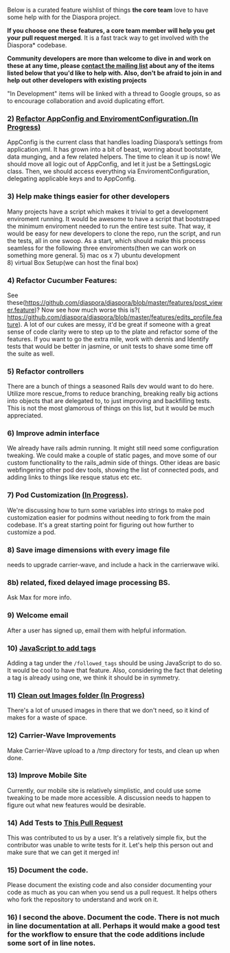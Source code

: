 Below is a curated feature wishlist of things **the core team** love to have some help with for the Diaspora project. 

**If you choose one these features, a core team member will help you get your pull request merged**.  It is a fast track way to get involved with the Diaspora* codebase.

**Community developers are more than welcome to dive in and work on these at any time, please [contact the mailing list](https://groups.google.com/forum/?fromgroups#!forum/diaspora-dev) about any of the items listed below that you'd like to help with. Also, don't be afraid to join in and help out other developers with existing projects**

"In Development" items will be linked with a thread to Google groups, so as to encourage collaboration and avoid duplicating effort.

### 2) [Refactor AppConfig and EnviromentConfiguration.(In Progress)](https://groups.google.com/forum/?fromgroups#!topic/diaspora-dev/XcWTJn-IsUY)
AppConfig is the current class that handles loading Diaspora’s settings from application.yml.  It has grown into a bit of beast, worring about bootstate, data munging, and a few related helpers.  The time to clean it up is now!  We should move all logic out of AppConfig, and let it just be a SettingsLogic class.  Then, we should access everything via EnviromentConfiguration, delegating applicable keys and to AppConfig.

### 3) Help make things easier for other developers
Many projects have a script which makes it trivial to get a development enviroment running.  It would be awesome to have a script that bootstraped the minimum enviroment needed to run the entire test suite. That way, it would be easy for new developers to clone the repo, run the script, and run the tests, all in one swoop.  As a start, which should make this process seamless for the following three enviroments(then we can work on something more general.
   5) mac os x
   7) ubuntu development	
   8) virtual Box Setup(we can host the final box)


### 4) Refactor Cucumber Features:  
See these(https://github.com/diaspora/diaspora/blob/master/features/post_viewer.feature)?  Now see how much worse this is?( https://github.com/diaspora/diaspora/blob/master/features/edits_profile.feature). A lot of our cukes are messy, it'd be great if someone with a great sense of code clarity were to step up to the plate and refactor some of the features. If you want to go the extra mile, work with dennis and Identify tests that would be better in jasmine, or unit tests to shave some time off the suite as well.

### 5) Refactor controllers
There are a bunch of things a seasoned Rails dev would want to do here.  Utilize more rescue_froms to reduce branching, breaking really big actions into objects that are delegated to, to just improving and backfilling tests.  This is not the most glamorous of things on this list, but it would be much appreciated.

### 6) Improve admin interface  
We already have rails admin running. It might still need some configuration tweaking. We could make a couple of static pages, and move some of our custom functionality to the rails_admin side of things. Other ideas are basic webfingering other pod dev tools, showing the list of connected pods, and adding links to things like resque status etc etc.

### 7) Pod Customization [(In Progress)](https://groups.google.com/forum/?fromgroups#!topic/diaspora-dev/i4_wvLQaZJ8). 
We're discussing how to turn some variables into strings to make pod customization easier for podmins without needing to fork from the main codebase. It's a great starting point for figuring out how further to customize a pod.

### 8) Save image dimensions with every image file 
needs to upgrade carrier-wave, and include a hack in the carrierwave wiki.

### 8b) related, fixed delayed image processing BS.  
Ask Max for more info.

### 9) Welcome email 
After a user has signed up, email them with helpful information.

### 10) [JavaScript to add tags](https://groups.google.com/forum/?fromgroups#!searchin/diaspora-dev/ktkaushik/diaspora-dev/hGBWPxwAEQQ/HjpwIK-KYlwJ)
Adding a tag under the ``/followed_tags`` should be using JavaScript to do so. It would be cool to have that feature. Also, considering the fact that deleting a tag is already using one, we think it should be in symmetry. 

### 11) [Clean out Images folder (In Progress)](https://groups.google.com/forum/?fromgroups#!topic/diaspora-dev/GkZTsDyTZCw) 
There's a lot of unused images in there that we don't need, so it kind of makes for a waste of space.

### 12) Carrier-Wave Improvements 
Make Carrier-Wave upload to a /tmp directory for tests, and clean up when done.

### 13) Improve Mobile Site
Currently, our mobile site is relatively simplistic, and could use some tweaking to be made more accessible. A discussion needs to happen to figure out what new features would be desirable.

### 14) Add Tests to [This Pull Request](https://github.com/diaspora/diaspora/tree/xray7224-adds-lang-url-param)
This was contributed to us by a user. It's a relatively simple fix, but the contributor was unable to write tests for it. Let's help this person out and make sure that we can get it merged in!

### 15) Document the code.
Please document the existing code and also consider documenting your code as much as you can when you send us a pull request. It helps others who fork the repository to understand and work on it.

### 16) I second the above. Document the code. There is not much in line documentation at all. Perhaps it would make a good test for the workflow to ensure that the code additions include some sort of in line notes.